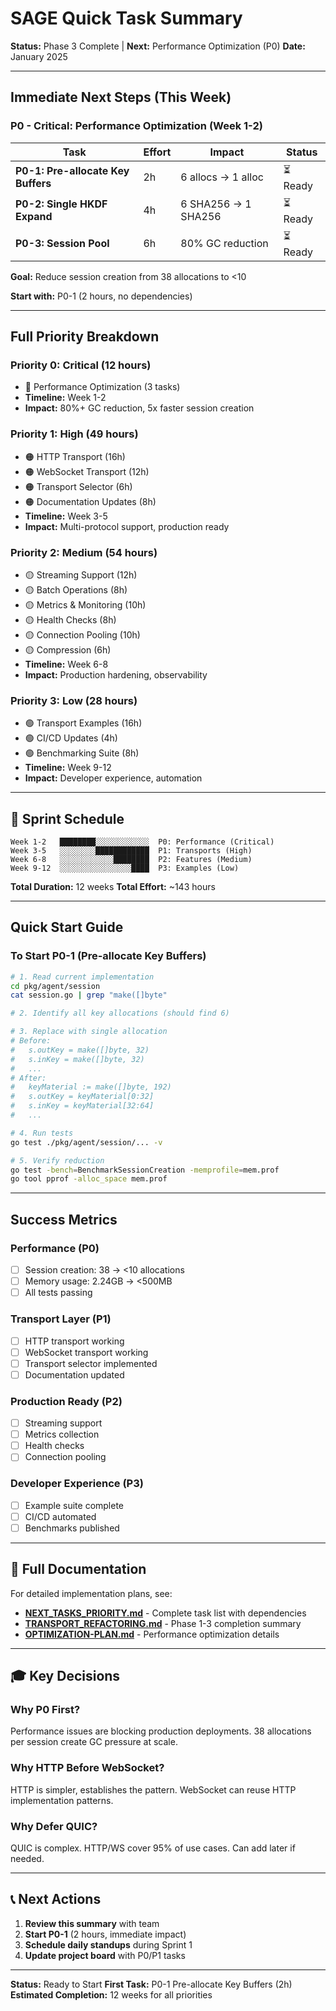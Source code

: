 # SAGE Quick Task Summary

**Status:** Phase 3 Complete  | **Next:** Performance Optimization (P0)
**Date:** January 2025

---

##  Immediate Next Steps (This Week)

### P0 - Critical: Performance Optimization (Week 1-2)

| Task | Effort | Impact | Status |
|------|--------|--------|--------|
| **P0-1: Pre-allocate Key Buffers** | 2h | 6 allocs → 1 alloc | ⏳ Ready |
| **P0-2: Single HKDF Expand** | 4h | 6 SHA256 → 1 SHA256 | ⏳ Ready |
| **P0-3: Session Pool** | 6h | 80% GC reduction | ⏳ Ready |

**Goal:** Reduce session creation from 38 allocations to <10

**Start with:** P0-1 (2 hours, no dependencies)

---

##  Full Priority Breakdown

### Priority 0: Critical (12 hours)
- 🔴 Performance Optimization (3 tasks)
- **Timeline:** Week 1-2
- **Impact:** 80%+ GC reduction, 5x faster session creation

### Priority 1: High (49 hours)
- 🟠 HTTP Transport (16h)
- 🟠 WebSocket Transport (12h)
- 🟠 Transport Selector (6h)
- 🟠 Documentation Updates (8h)
- **Timeline:** Week 3-5
- **Impact:** Multi-protocol support, production ready

### Priority 2: Medium (54 hours)
- 🟡 Streaming Support (12h)
- 🟡 Batch Operations (8h)
- 🟡 Metrics & Monitoring (10h)
- 🟡 Health Checks (8h)
- 🟡 Connection Pooling (10h)
- 🟡 Compression (6h)
- **Timeline:** Week 6-8
- **Impact:** Production hardening, observability

### Priority 3: Low (28 hours)
- 🟢 Transport Examples (16h)
- 🟢 CI/CD Updates (4h)
- 🟢 Benchmarking Suite (8h)
- **Timeline:** Week 9-12
- **Impact:** Developer experience, automation

---

## 📅 Sprint Schedule

```
Week 1-2   ████████░░░░░░░░░░░░  P0: Performance (Critical)
Week 3-5   ░░░░░░░░████████████  P1: Transports (High)
Week 6-8   ░░░░░░░░░░░░████████  P2: Features (Medium)
Week 9-12  ░░░░░░░░░░░░░░░░████  P3: Examples (Low)
```

**Total Duration:** 12 weeks
**Total Effort:** ~143 hours

---

##  Quick Start Guide

### To Start P0-1 (Pre-allocate Key Buffers)

```bash
# 1. Read current implementation
cd pkg/agent/session
cat session.go | grep "make([]byte"

# 2. Identify all key allocations (should find 6)

# 3. Replace with single allocation
# Before:
#   s.outKey = make([]byte, 32)
#   s.inKey = make([]byte, 32)
#   ...
# After:
#   keyMaterial := make([]byte, 192)
#   s.outKey = keyMaterial[0:32]
#   s.inKey = keyMaterial[32:64]
#   ...

# 4. Run tests
go test ./pkg/agent/session/... -v

# 5. Verify reduction
go test -bench=BenchmarkSessionCreation -memprofile=mem.prof
go tool pprof -alloc_space mem.prof
```

---

##  Success Metrics

### Performance (P0)
- [ ] Session creation: 38 → <10 allocations
- [ ] Memory usage: 2.24GB → <500MB
- [ ] All tests passing

### Transport Layer (P1)
- [ ] HTTP transport working
- [ ] WebSocket transport working
- [ ] Transport selector implemented
- [ ] Documentation updated

### Production Ready (P2)
- [ ] Streaming support
- [ ] Metrics collection
- [ ] Health checks
- [ ] Connection pooling

### Developer Experience (P3)
- [ ] Example suite complete
- [ ] CI/CD automated
- [ ] Benchmarks published

---

## 🔗 Full Documentation

For detailed implementation plans, see:
- **[NEXT_TASKS_PRIORITY.md](./NEXT_TASKS_PRIORITY.md)** - Complete task list with dependencies
- **[TRANSPORT_REFACTORING.md](./TRANSPORT_REFACTORING.md)** - Phase 1-3 completion summary
- **[OPTIMIZATION-PLAN.md](./OPTIMIZATION-PLAN.md)** - Performance optimization details

---

## 🎓 Key Decisions

### Why P0 First?
Performance issues are blocking production deployments. 38 allocations per session create GC pressure at scale.

### Why HTTP Before WebSocket?
HTTP is simpler, establishes the pattern. WebSocket can reuse HTTP implementation patterns.

### Why Defer QUIC?
QUIC is complex. HTTP/WS cover 95% of use cases. Can add later if needed.

---

## 📞 Next Actions

1. **Review this summary** with team
2. **Start P0-1** (2 hours, immediate impact)
3. **Schedule daily standups** during Sprint 1
4. **Update project board** with P0/P1 tasks

---

**Status:**  Ready to Start
**First Task:** P0-1 Pre-allocate Key Buffers (2h)
**Estimated Completion:** 12 weeks for all priorities
